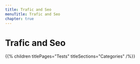 ```yaml
---
title: Trafic and Seo
menuTitle: Trafic and Seo
chapter: true
---
```


# Trafic and Seo

{{% children titlePages="Tests" titleSections="Categories" /%}}
